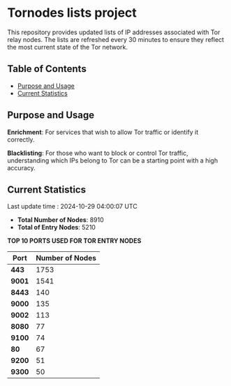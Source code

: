 # Tornodes lists project

This repository provides updated lists of IP addresses associated with Tor relay nodes. The lists are refreshed every 30 minutes to ensure they reflect the most current state of the Tor network.

## Table of Contents

- [Purpose and Usage](#purpose-and-usage)
- [Current Statistics](#current-statistics)


## Purpose and Usage

**Enrichment**: For services that wish to allow Tor traffic or identify it correctly.

**Blacklisting**: For those who want to block or control Tor traffic, understanding which IPs belong to Tor can be a starting point with a high accuracy.

## Current Statistics

Last update time : 2024-10-29 04:00:07 UTC

- **Total Number of Nodes**: 8910
- **Total of Entry Nodes**: 5210

**TOP 10 PORTS USED FOR TOR ENTRY NODES**

| **Port** | **Number of Nodes** |
|------|-----------------|
| **443**   | 1753  |
| **9001**   | 1541  |
| **8443**   | 140  |
| **9000**   | 135  |
| **9002**   | 113  |
| **8080**   | 77  |
| **9100**   | 74  |
| **80**   | 67  |
| **9200**   | 51  |
| **9300**   | 50  |

